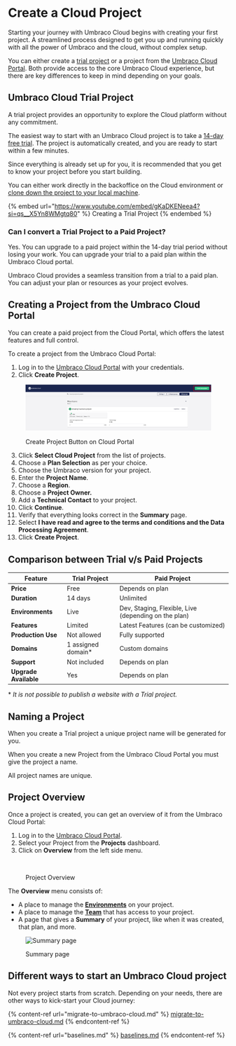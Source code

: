# Create a Cloud Project

Starting your journey with Umbraco Cloud begins with creating your first project. A streamlined process designed to get you up and running quickly with all the power of Umbraco and the cloud, without complex setup.

You can either create a [trial project](./#umbraco-cloud-trialproject) or a project from the [Umbraco Cloud Portal](./#creating-a-project-from-the-umbraco-cloud-portal). Both provide access to the core Umbraco Cloud experience, but there are key differences to keep in mind depending on your goals.

## Umbraco Cloud Trial Project

A trial project provides an opportunity to explore the Cloud platform without any commitment.

The easiest way to start with an Umbraco Cloud project is to take a [14-day free trial](https://try.umbraco.com/cloud). The project is automatically created, and you are ready to start within a few minutes.

Since everything is already set up for you, it is recommended that you get to know your project before you start building.

You can either work directly in the backoffice on the Cloud environment or [clone down the project to your local machine](../../build-and-customize-your-solution/handle-deployments-and-environments/working-locally/).

{% embed url="https://www.youtube.com/embed/gKaDKENeea4?si=qs__X5Yn8WMgtq80" %}
Creating a Trial Project
{% endembed %}

### Can I convert a Trial Project to a Paid Project?

Yes. You can upgrade to a paid project within the 14-day trial period without losing your work. You can upgrade your trial to a paid plan within the Umbraco Cloud portal.

Umbraco Cloud provides a seamless transition from a trial to a paid plan. You can adjust your plan or resources as your project evolves.

## Creating a Project from the Umbraco Cloud Portal

You can create a paid project from the Cloud Portal, which offers the latest features and full control.

To create a project from the Umbraco Cloud Portal:

1. Log in to the [Umbraco Cloud Portal](https://www.s1.umbraco.io/projects) with your credentials.
2. Click **Create Project**.

<div data-full-width="false"><figure><img src="images/create-project.png" alt=""><figcaption><p>Create Project Button on Cloud Portal</p></figcaption></figure></div>

3. Click **Select Cloud Project** from the list of projects.
4. Choose a **Plan Selection** as per your choice.
5. Choose the Umbraco version for your project.
6. Enter the **Project Name**.
7. Choose a **Region**.
8. Choose a **Project Owner.**
9. Add a **Technical Contact** to your project.
10. Click **Continue**.
11. Verify that everything looks correct in the **Summary** page.
12. Select **I have read and agree to the terms and conditions and the Data Processing Agreement**.
13. Click **Create Project**.

## Comparison between Trial v/s Paid Projects

| Feature               | Trial Project       | Paid Project                                         |
| --------------------- | ------------------- | ---------------------------------------------------- |
| **Price**             | Free                | Depends on plan                                      |
| **Duration**          | 14 days             | Unlimited                                            |
| **Environments**      | Live                | Dev, Staging, Flexible, Live (depending on the plan) |
| **Features**          | Limited             | Latest Features (can be customized)                  |
| **Production Use**    | Not allowed         | Fully supported                                      |
| **Domains**           | 1 assigned domain\* | Custom domains                                       |
| **Support**           | Not included        | Depends on plan                                      |
| **Upgrade Available** | Yes                 | Depends on plan                                      |

\* _It is not possible to publish a website with a Trial project._

## Naming a Project

When you create a Trial project a unique project name will be generated for you.

When you create a new Project from the Umbraco Cloud Portal you must give the project a name.

All project names are unique.

## Project Overview

Once a project is created, you can get an overview of it from the Umbraco Cloud Portal:

1. Log in to the [Umbraco Cloud Portal](https://www.s1.umbraco.io/projects).
2. Select your Project from the **Projects** dashboard.
3. Click on **Overview** from the left side menu.

<figure><img src="../../.gitbook/assets/image.png" alt=""><figcaption><p>Project Overview</p></figcaption></figure>

The **Overview** menu consists of:

* A place to manage the [**Environments**](../../build-and-customize-your-solution/handle-deployments-and-environments/manage-environments.md) on your project.
* A place to manage the [**Team**](../project-features/team-members/) that has access to your project.
* A page that gives a **Summary** of your project, like when it was created, that plan, and more.

<figure><img src="../../.gitbook/assets/image (57).png" alt="Summary page"><figcaption><p>Summary page</p></figcaption></figure>

## Different ways to start an Umbraco Cloud project

Not every project starts from scratch. Depending on your needs, there are other ways to kick-start your Cloud journey:

{% content-ref url="migrate-to-umbraco-cloud.md" %}
[migrate-to-umbraco-cloud.md](migrate-to-umbraco-cloud.md)
{% endcontent-ref %}

{% content-ref url="baselines.md" %}
[baselines.md](baselines.md)
{% endcontent-ref %}
